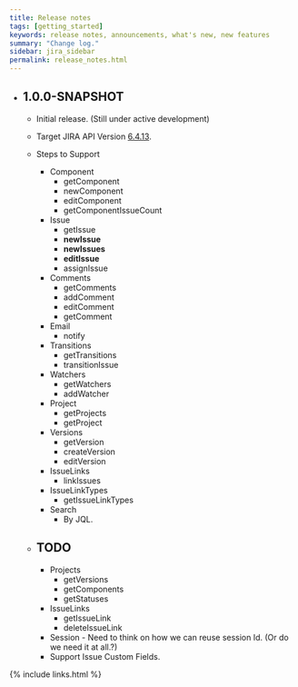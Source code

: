 ```yaml
---
title: Release notes
tags: [getting_started]
keywords: release notes, announcements, what's new, new features
summary: "Change log."
sidebar: jira_sidebar
permalink: release_notes.html
---
```


* ## **1.0.0-SNAPSHOT**
  * Initial release. (Still under active development)
  * Target JIRA API Version [6.4.13](https://docs.atlassian.com/jira/REST/6.4.13/).
  * Steps to Support
    * Component
      * getComponent
      * newComponent
      * editComponent
      * getComponentIssueCount
    * Issue
      * getIssue
      * **newIssue**
      * **newIssues**
      * **editIssue**
      * assignIssue
    * Comments
      * getComments
      * addComment
      * editComment
      * getComment
    * Email
      * notify
    * Transitions
      * getTransitions
      * transitionIssue
    * Watchers
      * getWatchers
      * addWatcher
    * Project
      * getProjects
      * getProject
    * Versions
      * getVersion
      * createVersion
      * editVersion
    * IssueLinks
      * linkIssues
    * IssueLinkTypes
      * getIssueLinkTypes
    * Search
      * By JQL.

  * ## TODO
    * Projects
      * getVersions
      * getComponents
      * getStatuses
    * IssueLinks
      * getIssueLink
      * deleteIssueLink  
    * Session - Need to think on how we can reuse session Id. (Or do we need it at all.?)
    * Support Issue Custom Fields.


{% include links.html %}
